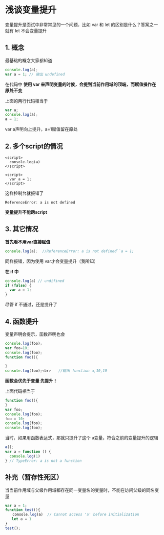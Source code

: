 # 浅谈变量提升

变量提升是面试中非常常见的一个问题，比如 var 和 let 的区别是什么？答案之一就有 let 不会变量提升

## 1. 概念

最基础的概念大家都知道

```javascript
console.log(a);
var a = 1; // 输出 undefined
```

在代码中 **使用 var 来声明变量的时候，会提到当前作用域的顶端，而赋值操作在原处不变**

上面的两行代码相当于

```javascript
var a;
console.log(a);
a = 1;
```

 var a声明向上提升，a=1赋值留在原处

## 2. 多个script的情况

```
<script>
  console.log(a)
</script>

<script>
  var a = 1;
</script>
```

 这样控制台就报错了

```
ReferenceError: a is not defined
```

**变量提升不能跨script**

 

## 3. 其它情况

**首先看不用var直接赋值**

```javascript
console.log(a);  //ReferenceError: a is not defined``a = 1;
```

 同样报错，因为使用 var才会变量提升（我所知）

**在 if 中**

```javascript
console.log(a) // undifined
if (false) {
  var a = 1;
}
```

 尽管 if 不通过，还是提升了

## 4. 函数提升

变量声明会提示，函数声明也会

```javascript
console.log(foo);
var foo=10;
console.log(foo);
function foo(){
 
}
console.log(foo);<br>　　//输出 function a,10,10
```

**函数会优先于变量 先提升**！

上面代码相当于

```javascript
function foo(){
}
var foo;
console.log(foo);
foo = 10;
console.log(foo);
console.log(foo);
```

当时，如果用函数表达式，那就只提升了这个 a变量，符合之前的变量提升的逻辑

```javascript
a();
var a = function () {
  console.log(1)
} // TypeError: a is not a function
```

## 补充（暂存性死区）

当当前作用域与父级作用域都存在同一变量名的变量时，不能在访问父级的同名变量

```javascript
var a = 1;
function test(){
　　console.log(a)  // Cannot access 'a' before initialization
   let a = 1
}
test();
```
